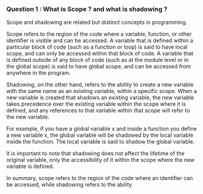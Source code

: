 ### Question 1 : What is Scope ? and what is shadowing ? 

Scope and shadowing are related but distinct concepts in programming.

Scope refers to the region of the code where a variable, function, or other identifier is visible and can be accessed. A variable that is defined within a particular block of code (such as a function or loop) is said to have local scope, and can only be accessed within that block of code. A variable that is defined outside of any block of code (such as at the module level or in the global scope) is said to have global scope, and can be accessed from anywhere in the program.

Shadowing, on the other hand, refers to the ability to create a new variable with the same name as an existing variable, within a specific scope. When a new variable is created that shadows an existing variable, the new variable takes precedence over the existing variable within the scope where it is defined, and any references to that variable within that scope will refer to the new variable.

For example, if you have a global variable x and inside a function you define a new variable x, the global variable will be shadowed by the local variable inside the function. The local variable is said to shadow the global variable.

It is important to note that shadowing does not affect the lifetime of the original variable, only the accessibility of it within the scope where the new variable is defined.

In summary, scope refers to the region of the code where an identifier can be accessed, while shadowing refers to the ability